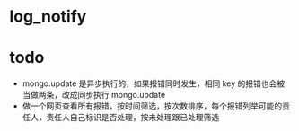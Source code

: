 # log_notify

# todo
- mongo.update 是异步执行的，如果报错同时发生，相同 key 的报错也会被当做两条，改成同步执行 mongo.update
- 做一个网页查看所有报错，按时间筛选，按次数排序，每个报错列举可能的责任人，责任人自己标识是否处理，按未处理跟已处理筛选
